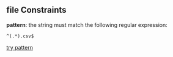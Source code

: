 ## file Constraints

**pattern**: the string must match the following regular expression:&#x20;

```regexp
^(.*).csv$
```

[try pattern](https://regexr.com/?expression=%5E\(.*\).csv%24 "try regular expression with regexr.com")
